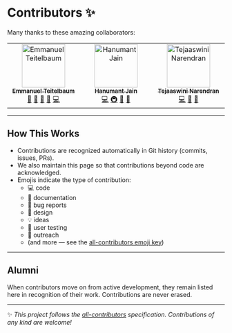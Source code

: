 # Contributors ✨

Many thanks to these amazing collaborators:

<!-- ALL-CONTRIBUTORS-LIST:START - Do not remove or modify this section -->
<!-- prettier-ignore-start -->
<!-- markdownlint-disable -->
<table>
  <tbody>
    <tr>
      <td align="center" valign="top" width="14.28%"><a href="http://www.emmanuelteitelbaum.com"><img src="https://avatars.githubusercontent.com/u/62634082?v=4?s=100" width="100px;" alt="Emmanuel Teitelbaum"/><br /><sub><b>Emmanuel Teitelbaum</b></sub></a><br /><a href="#ideas-eteitelbaum" title="Ideas, Planning, & Feedback">🤔</a> <a href="https://github.com/worker-dapp/lucidledger/commits?author=eteitelbaum" title="Documentation">📖</a> <a href="#promotion-eteitelbaum" title="Promotion">📣</a> <a href="#design-eteitelbaum" title="Design">🎨</a> <a href="https://github.com/worker-dapp/lucidledger/commits?author=eteitelbaum" title="Code">💻</a></td>
      <td align="center" valign="top" width="14.28%"><a href="http://hanumantjain.tech"><img src="https://avatars.githubusercontent.com/u/75195679?v=4?s=100" width="100px;" alt="Hanumant Jain"/><br /><sub><b>Hanumant Jain</b></sub></a><br /><a href="https://github.com/worker-dapp/lucidledger/commits?author=hanumantjain" title="Code">💻</a> <a href="#infra-hanumantjain" title="Infrastructure (Hosting, Build-Tools, etc)">🚇</a> <a href="#ideas-hanumantjain" title="Ideas, Planning, & Feedback">🤔</a> <a href="https://github.com/worker-dapp/lucidledger/commits?author=hanumantjain" title="Documentation">📖</a></td>
      <td align="center" valign="top" width="14.28%"><a href="https://www.tejaaswini.com/"><img src="https://avatars.githubusercontent.com/u/30696079?v=4?s=100" width="100px;" alt="Tejaaswini Narendran"/><br /><sub><b>Tejaaswini Narendran</b></sub></a><br /><a href="https://github.com/worker-dapp/lucidledger/commits?author=Tejaaswini" title="Code">💻</a> <a href="#design-Tejaaswini" title="Design">🎨</a> <a href="#ideas-Tejaaswini" title="Ideas, Planning, & Feedback">🤔</a></td>
    </tr>
  </tbody>
</table>

<!-- markdownlint-restore -->
<!-- prettier-ignore-end -->

<!-- ALL-CONTRIBUTORS-LIST:END -->

---

## How This Works
- Contributions are recognized automatically in Git history (commits, issues, PRs).  
- We also maintain this page so that contributions beyond code are acknowledged.  
- Emojis indicate the type of contribution:  
  - 💻 code  
  - 📖 documentation  
  - 🐛 bug reports  
  - 🎨 design  
  - 💡 ideas  
  - 🤔 user testing  
  - 📢 outreach  
  - (and more — see the [all-contributors emoji key](https://allcontributors.org/docs/en/emoji-key))  

---

## Alumni
When contributors move on from active development, they remain listed here in recognition of their work. Contributions are never erased.  

---

✨ *This project follows the [all-contributors](https://allcontributors.org/) specification. Contributions of any kind are welcome!*  

